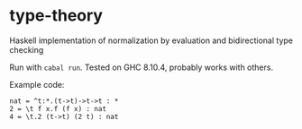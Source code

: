 # type-theory
Haskell implementation of normalization by evaluation and bidirectional type checking

Run with `cabal run`. Tested on GHC 8.10.4, probably works with others.

Example code:

    nat = ^t:*.(t->t)->t->t : *
    2 = \t f x.f (f x) : nat
    4 = \t.2 (t->t) (2 t) : nat